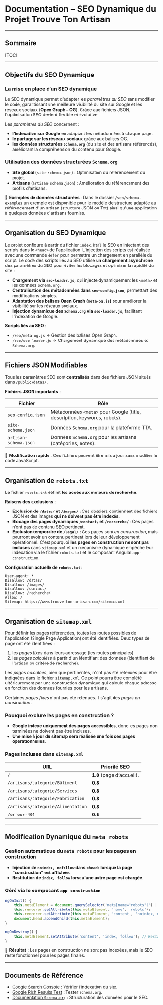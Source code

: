 # **Documentation – SEO Dynamique du Projet Trouve Ton Artisan**

---

## Sommaire

[TOC]

---

## Objectifs du **SEO Dynamique**

### La mise en place d’un **SEO dynamique**

Le SEO dynamique permet d'adapter les _paramètres du SEO_ sans modifier le code, garantissant une meilleure visibilité du site sur Google et les réseaux sociaux (**Open Graph – OG**). Grâce aux fichiers JSON, l'optimisation SEO devient flexible et évolutive.  

Les _paramètres du SEO_ concernent :

- **l’indexation sur Google** en adaptant les métadonnées à chaque page.  
- **le partage sur les réseaux sociaux** grâce aux balises OG.  
- **les données structurées `Schema.org`** (du site et des artisans référencés), améliorant la compréhension du contenu pour Google.  

### Utilisation des **données structurées `Schema.org`**

- **Site global** (`site-schema.json`) : Optimisation du référencement du projet.  
- **Artisans** (`artisan-schema.json`) : Amélioration du référencement des profils d’artisans.  

🚀 **Exemples de données structurées** : Dans le dossier `/seo/schema-examples` un exemple est disponible pour le modèle de structure adaptée au référencement d'un artisan (structure JSON ou Txt) ainsi qu'une application à quelques données d'artisans fournies.

---

## Organisation du SEO Dynamique

Le projet configure à partir du fichier `index.html` le SEO en injectant des scripts dans le `<head>` de l'application. L'injection des scripts est réalisée avec une commande `defer` pour permettre un chargement en parallèle du script.
Le code des scripts liés au SEO utilise **un chargement asynchrone** des paramètres du SEO pour éviter les blocages et optimiser la rapidité du site :

- **Chargement via `seo-loader.js`**, qui injecte dynamiquement les `<meta>` et les données `Schema.org`.  
- **Centralisation des métadonnées dans `seo-config.json`**, permettant des modifications simples.  
- **Adaptation des balises Open Graph (`meta-og.js`)** pour améliorer la visibilité sur les réseaux sociaux.  
- **Injection dynamique des `Schema.org` via `seo-loader.js`**, facilitant l'indexation de Google.  

**Scripts liés au SEO** :

- `/seo/meta-og.js` → Gestion des balises Open Graph.  
- `/seo/seo-loader.js` → Chargement dynamique des métadonnées et `Schema.org`.  

---

## Fichiers **JSON Modifiables**

Tous les paramètres SEO sont **centralisés** dans des fichiers JSON situés dans `/public/datas/`.

**Fichiers JSON importants** :

| **Fichier** | **Rôle** |
|-------------|---------|
| `seo-config.json` | Métadonnées `<meta>` pour Google (title, description, keywords, robots). |
| `site-schema.json` | Données `Schema.org` pour la plateforme TTA. |
| `artisan-schema.json` | Données `Schema.org` pour les artisans (catégories, notes). |

🚀 **Modification rapide** : Ces fichiers peuvent être mis à jour sans modifier le code JavaScript.

---

## Organisation de `robots.txt`

Le fichier `robots.txt` définit **les accès aux moteurs de recherche**.  

**Raisons des exclusions** :

- **Exclusion de `/datas/` et `/images/`** : Ces dossiers contiennent des fichiers JSON et des images **qui ne doivent pas être indexés**.  
- **Blocage des pages dynamiques `/contact/` et `/recherche/`** : Ces pages n'ont pas de contenu SEO pertinent.  
- **Exclusion temporaire de `/legal/`** : Ces pages sont _en construction_, mais pourront avoir un contenu pertinent lors de leur développement opérationnel. C'est pourquoi **les pages en construction ne sont pas incluses** dans `sitemap.xml` et un mécanisme dynamique empêche leur indexation via le fichier `robots.txt` et le composant Angular `app-construction`.

**Configuration actuelle de `robots.txt`** :

```TXT
User-agent: *
Disallow: /datas/
Disallow: /images/
Disallow: /contact/
Disallow: /recherche/
Allow: /
Sitemap: https://www.trouve-ton-artisan.com/sitemap.xml
```

---

## Organisation de `sitemap.xml`

Pour définir les pages référencées, toutes les routes possibles de l'application (Single Page Application) ont été identifiées. Deux types de page ont été identifiées :

1. les _pages fixes_ dans leurs adressage (les routes principales)
2. les _pages calculées_ à partir d'un identifiant des données (identifiant de l'artisan ou critère de recherche).

Les _pages calculées_, bien que pertinentes, n'ont pas été retenues pour être indiquées dans le fichier `sitemap.xml`. Ce point pourra être complété ultérieurement par une construction dynamique qui calcule chaque adresse en fonction des données fournies pour les artisans.

Certaines _pages fixes_ n'ont pas été retenues. Il s'agit des _pages en construction_.

### Pourquoi exclure les pages en construction ?

- **Google indexe uniquement des pages accessibles**, donc les pages non terminées ne doivent pas être incluses.  
- **Une mise à jour du sitemap sera réalisée une fois ces pages opérationnelles**.  

### Pages incluses dans `sitemap.xml`

| **URL** | **Priorité SEO** |
|---------|---------------|
| `/` | **1.0** (page d’accueil). |
| `/artisans/categorie/Bâtiment` | **0.8** |
| `/artisans/categorie/Services` | **0.8** |
| `/artisans/categorie/Fabrication` | **0.8** |
| `/artisans/categorie/Alimentation` | **0.8** |
| `/erreur-404` | **0.5** |

---

## Modification Dynamique du `meta robots`

### Gestion automatique du `meta robots` pour les pages en construction

- **Injection de `noindex, nofollow` dans `<head>` lorsque la page "construction" est affichée**.  
- **Restitution de `index, follow` lorsqu’une autre page est chargée**.  

### Géré via le composant `app-construction`

```typescript
ngOnInit() {
    this.metaElement = document.querySelector('meta[name="robots"]') || this.renderer.createElement('meta');
    this.renderer.setAttribute(this.metaElement, 'name', 'robots');
    this.renderer.setAttribute(this.metaElement, 'content', 'noindex, nofollow');
    document.head.appendChild(this.metaElement);
}

ngOnDestroy() {
    this.metaElement.setAttribute('content', 'index, follow'); // Restauration automatique
}
```

🚀 **Résultat** : Les pages en construction ne sont pas indexées, mais le SEO reste fonctionnel pour les pages finales.

---

## Documents de Référence

- [Google Search Console](https://search.google.com/search-console) : Vérifier l’indexation du site.  
- [Google Rich Results Test](https://search.google.com/test/rich-results) : Tester `Schema.org`.  
- [Documentation `Schema.org`](https://schema.org) : Structuration des données pour le SEO.  
